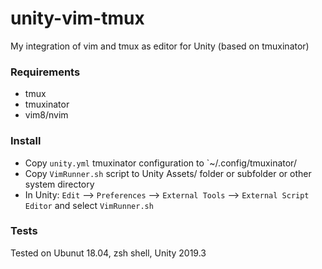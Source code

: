 # unity-vim-tmux
My integration of vim and tmux as editor for Unity  (based on tmuxinator)

### Requirements
- tmux
- tmuxinator
- vim8/nvim

### Install
- Copy `unity.yml` tmuxinator configuration to `~/.config/tmuxinator/
- Copy `VimRunner.sh` script to Unity Assets/ folder or subfolder or other system directory
- In Unity: `Edit` --> `Preferences` --> `External Tools` --> `External Script Editor` and select `VimRunner.sh`

### Tests
Tested on Ubunut 18.04, zsh shell, Unity 2019.3
